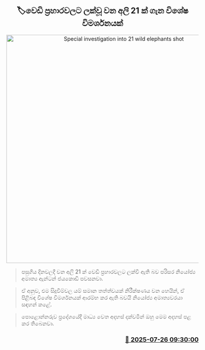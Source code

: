<p align='center'><b><h2 align='center' title='Special investigation into 21 wild elephants shot'>🏷වෙඩි ප්‍රහාරවලට ලක්වූ වන අලි 21 ක් ගැන විශේෂ විමර්ශනයක්</h2></b></p>
<p align='center'><img src='https://helakuru.sgp1.cdn.digitaloceanspaces.com/esana/images/lib/agbo-elephant.jpg' width='600' alt='Special investigation into 21 wild elephants shot'></p>

> පසුගිය දිනවලදී වන අලි 21 ක් වෙඩි ප්‍රහාරවලට ලක්වී ඇති බව පරිසර නියෝජ්‍ය අමාත්‍ය ඇන්ටන් ජයකොඩි පවසනවා.

> ඒ අනුව, එම සිදුවීම්වල යම් සමාන තත්ත්වයක් නිරීක්ෂණය වන හෙයින්, ඒ පිළිබඳ විශේෂ විමර්ශනයක් ආරම්භ කර ඇති බවයි නියෝජ්‍ය අමාත්‍යවරයා සඳහන් කළේ.

> පොළොන්නරුව ප්‍රදේශයේදී මාධ්‍ය වෙත අදහස් දක්වමින් ඔහු මෙම අදහස් පළ කර තිබෙනවා.



<h3 align='right'><a href='https://www.helakuru.lk/esana/p/112174/'>📅 2025-07-26 09:30:00</a></h3>
